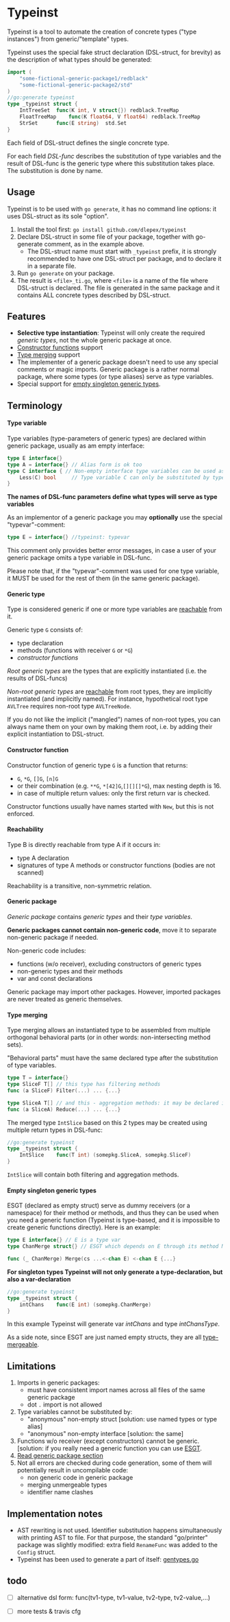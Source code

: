 # __Typeinst__
Typeinst is a tool to automate the creation of concrete types ("type instances") from generic/"template" types.

Typeinst uses the special fake struct declaration (DSL-struct, for brevity)  as the description of what types should be generated:
```go
import (
	"some-fictional-generic-package1/redblack"
	"some-fictional-generic-package2/std"
)
//go:generate typeinst
type _typeinst struct {
	IntTreeSet	func(K int, V struct{}) redblack.TreeMap
	FloatTreeMap	func(K float64, V float64) redblack.TreeMap
	StrSet		func(E string)  std.Set
} 
```
Each field of DSL-struct defines the single concrete type.

For each field *DSL-func* describes the substitution of type variables and the result of DSL-func is the generic type where this substitution takes place. The substitution is done by name.

## __Usage__

Typeinst is to be used with `go generate`, it has no command line options: it uses DSL-struct as its sole "option".

1. Install the tool first: `go install github.com/dlepex/typeinst`
1. Declare DSL-struct in some file of your package, together with go-generate comment, as in the example above.
	* The DSL-struct name must start with `_typeinst` prefix, it is strongly recommended to have one DSL-struct per package, and to declare it in a separate file.
1. Run `go generate` on your package.
1. The result is `<file>_ti.go`, where `<file>` is a name of the file where DSL-struct is declared. The file is generated in the same package and it contains ALL concrete types described by DSL-struct.

## __Features__
- __Selective type instantiation__: Typeinst will only create the required *generic types*, not the whole generic package at once. 
- [Constructor functions](#constructor-function) support
- [Type merging](#type-merging) support
- The implementer of a generic package doesn't need to use any special comments or magic imports. Generic package is a rather normal package, where some types (or type aliases) serve as type variables.
- Special support for [empty singleton generic types](#empty-singleton-generic-types).

## __Terminology__

#### Type variable

Type variables (type-parameters of generic types) are declared within generic package, usually as am empty interface:
```go
type E interface{}
type A = interface{} // Alias form is ok too
type C interface { // Non-empty interface type variables can be used as well.
	Less(C) bool     // Type variable C can only be substituted by types having `Less()` method.
}
```
__The names of DSL-func parameters define what types will serve as type variables__

As an implementor of a generic package you may __optionally__ use the special "typevar"-comment:
```go
type E = interface{} //typeinst: typevar
```
This comment only provides better error messages, in case a user of your generic package omits a type variable in DSL-func. 

Please note that, if the "typevar"-comment was used for one type variable, it MUST be used for the rest of them (in the same generic package).

#### Generic type

Type is considered generic if one or more type variables are [reachable](#reachability) from it.

Generic type `G` consists of:
- type declaration 
- methods (functions with receiver `G` or `*G`)
- *constructor functions*


*Root generic types* are the types that are explicitly instantiated (i.e. the results of DSL-funcs)

*Non-root generic types* are [reachable](#reachability) from root types, they are implicitly instantiated (and implicitly named). For instance, hypothetical root type `AVLTree` requires non-root type `AVLTreeNode`.

If you do not like the implicit ("mangled") names of non-root types, you can always name them on your own by making them root, i.e. by adding their explicit instantiation to DSL-struct.

#### Constructor function

Constructor function of generic type `G` is a function that returns:
- `G`, `*G`, `[]G`, `[n]G`
- or their combination (e.g. `**G`, `*[42]G`,`[][][]*G`), max nesting depth is 16.
- in case of multiple return values: only the first return var is checked.


Constructor functions usually have names started with `New`, but this is not enforced.

#### Reachability

Type B is directly reachable from type A if it occurs in:
- type A declaration
- signatures of type A methods or constructor functions (bodies are not scanned)

Reachability is a transitive, non-symmetric relation.

#### Generic package

*Generic package* contains *generic types* and their *type variables*. 

__Generic packages cannot contain non-generic code__, move it to separate non-generic package if needed.

Non-generic code includes:
- functions (w/o receiver), excluding constructors of generic types 
- non-generic types and their methods
- var and const declarations

Generic package may import other packages. However, imported packages are never treated as generic themselves.

#### Type merging

Type merging allows an instantiated type to be assembled from multiple orthogonal behavioral parts (or in other words: non-intersecting method sets).

"Behavioral parts" must have the same declared type after the substitution of type variables.

```go
type T = interface{} 
type SliceF T[] // this type has filtering methods
func (a SliceF) Filter(...) ... {...}

type SliceA T[] // and this - aggregation methods: it may be declared in another generic package, with another (differently named) type variable.
func (a SliceA) Reduce(...) ... {...}
```

The merged type `IntSlice` based on this 2 types may be created using multiple return types in DSL-func:

```go
//go:generate typeinst
type _typeinst struct {
	IntSlice	func(T int) (somepkg.SliceA, somepkg.SliceF)
} 
```
`IntSlice` will contain both filtering and aggregation methods.

#### Empty singleton generic types

ESGT (declared as empty struct) serve as dummy receivers (or a namespace) for their method or methods, and thus
they can be used when you need a generic function (Typeinst is type-based, and it is impossible to create generic functions directly).
Here is an example:
```go
type E interface{} // E is a type var
type ChanMerge struct{} // ESGT which depends on E through its method Merge i.e. this type is generic

func (_ ChanMerge) Merge(cs ...<-chan E) <-chan E {...}
```
**For singleton types Typeinst will not only generate a type-declaration, but also a var-declaration**

```go
//go:generate typeinst
type _typeinst struct {
	intChans	func(E int) (somepkg.ChanMerge)
} 
```
In this example Typeinst will generate var _intChans_ and type _intChansType_.

As a side note, since ESGT are just named empty structs, they are all [type-mergeable](#type-merging).

## __Limitations__

1. Imports in generic packages:
	- must have consistent import names across all files of the same generic package 
	- dot `.` import is not allowed
2. Type variables cannot be substituted by:
	- "anonymous" non-empty struct [solution: use named types or type alias]
	- "anonymous" non-empty interface [solution: the same]
3. Functions w/o receiver (except constructors) cannot be generic. [solution: if you really need a generic function you can use [ESGT](#empty-singleton-generic-types).
4. [Read generic package section](#generic-package)
5. Not all errors are checked during code generation, some of them will potentially result in uncompilable code: 
	- non generic code in generic package
	- merging unmergeable types
	- identifier name clashes


## __Implementation notes__

- AST rewriting is not used. Identifier substitution happens simultaneously with printing AST to file. For that purpose, the standard "go/printer" package was slightly modified: extra field `RenameFunc` was added to the `Config` struct.
- Typeinst has been used to generate a part of itself: [gentypes.go](https://github.com/dlepex/typeinst/blob/master/gentypes.go)

## todo

- [ ] alternative dsl form: func(tv1-type, tv1-value, tv2-type, tv2-value,...)
- [ ] more tests & travis cfg




